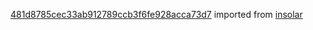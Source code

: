 [481d8785cec33ab912789ccb3f6fe928acca73d7](https://github.com/insolar/insolar/commit/481d8785cec33ab912789ccb3f6fe928acca73d7) imported from [insolar](https://github.com/insolar/insolar)
